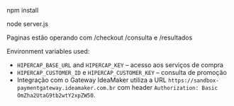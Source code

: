 npm install

node server.js

Paginas estão operando com /checkout /consulta e /resultados

Environment variables used:

- `HIPERCAP_BASE_URL` and `HIPERCAP_KEY` – acesso aos serviços de compra
- `HIPERCAP_CUSTOMER_ID` e `HIPERCAP_CUSTOMER_KEY` – consulta de promoção
- Integração com o Gateway IdeaMaker utiliza a URL `https://sandbox-paymentgateway.ideamaker.com.br` com header `Authorization: Basic OmZha2UtaG9tb2wtY2xpZW50`.


